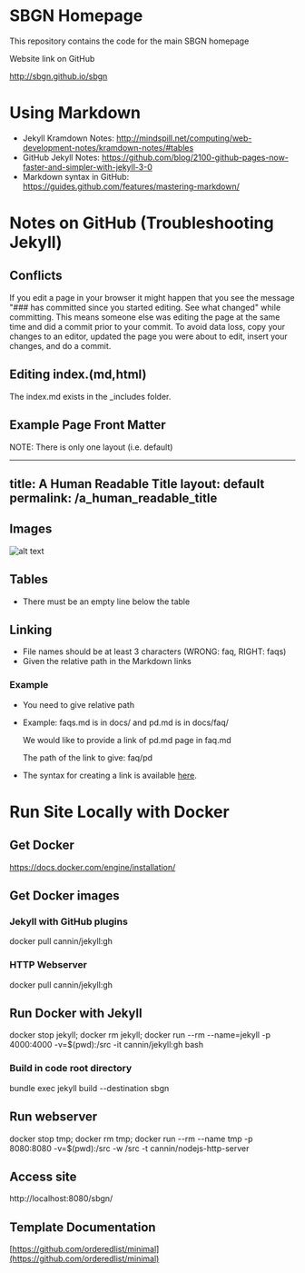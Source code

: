 # SBGN Homepage

This repository contains the code for the main SBGN homepage

Website link on GitHub

http://sbgn.github.io/sbgn

# Using Markdown

* Jekyll Kramdown Notes: http://mindspill.net/computing/web-development-notes/kramdown-notes/#tables
* GitHub Jekyll Notes: https://github.com/blog/2100-github-pages-now-faster-and-simpler-with-jekyll-3-0
* Markdown syntax in GitHub: https://guides.github.com/features/mastering-markdown/

# Notes on GitHub (Troubleshooting Jekyll)

## Conflicts

If you edit a page in your browser it might happen that you see the message
"### has committed since you started editing. See what changed" while committing.
This means someone else was editing the page at the same time and did a commit prior to your commit.
To avoid data loss, copy your changes to an editor, updated the page you were about to edit, insert your changes, and do a commit.

## Editing index.(md,html)

The index.md exists in the _includes folder.

## Example Page Front Matter

NOTE: There is only one layout (i.e. default)

---
title: A Human Readable Title
layout: default
permalink: /a_human_readable_title
---

## Images
![alt text](/images/foo.png)

## Tables
* There must be an empty line below the table

## Linking
* File names should be at least 3 characters (WRONG: faq, RIGHT: faqs)
* Given the relative path in the Markdown links

### Example
* You need to give relative path
 * Example: faqs.md is in docs/ and pd.md is in docs/faq/

   We would like to provide a link of pd.md page in faq.md

   The path of the link to give: faq/pd
 * The syntax for creating a link is available [here](https://guides.github.com/features/mastering-markdown/).

# Run Site Locally with Docker

## Get Docker
https://docs.docker.com/engine/installation/

## Get Docker images

### Jekyll with GitHub plugins
docker pull cannin/jekyll:gh

### HTTP Webserver
docker pull cannin/jekyll:gh

## Run Docker with Jekyll
docker stop jekyll; docker rm jekyll; docker run --rm --name=jekyll -p 4000:4000 -v=$(pwd):/src -it cannin/jekyll:gh bash

### Build in code root directory
bundle exec jekyll build --destination sbgn

## Run webserver
docker stop tmp; docker rm tmp; docker run --rm --name tmp -p 8080:8080 -v=$(pwd):/src -w /src -t cannin/nodejs-http-server

## Access site
http://localhost:8080/sbgn/

## Template Documentation
[https://github.com/orderedlist/minimal](https://github.com/orderedlist/minimal)
